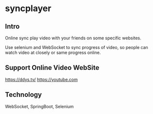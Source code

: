 # syncplayer
## Intro
Online sync play video with your friends on some specific websites.

Use selenium and WebSocket to sync progress of video, so people can watch video at closely or same progress online.

## Support Online Video WebSite
https://ddys.tv/
https://youtube.com

## Technology
WebSocket, SpringBoot, Selenium 
